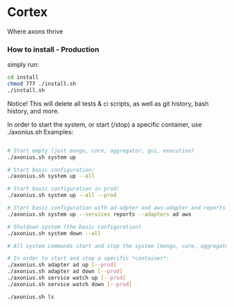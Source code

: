 # Cortex
Where axons thrive

### How to install - Production

simply run: 
```bash
cd install
chmod 777 ./install.sh
./install.sh 
```

Notice! This will delete all tests & ci scripts, as well as git history, bash history, and more.

In order to start the system, or start (/stop) a specific container, use ./axonius.sh
Examples:
```bash

# Start empty (just mongo, core, aggregator, gui, execution)
./axonius.sh system up

# Start basic configuration:
./axonius.sh system up --all

# Start basic configuration in prod:
./axonius.sh system up --all --prod

# Start basic configuration with ad-adpter and aws-adapter and reports plugin
./axonius.sh system up --services reports --adapters ad aws

# Shutdown system (the basic configuration)
./axonius.sh system down --all

# All system commands start and stop the system [mongo, core, aggregator, gui, execution] plus any other specified containers

# In order to start and stop a specific *container*:
./axonius.sh adapter ad up [--prod]
./axonius.sh adapter ad down [--prod]
./axonius.sh service watch up [--prod]
./axonius.sh service watch down [--prod]

./axonius.sh ls
```
